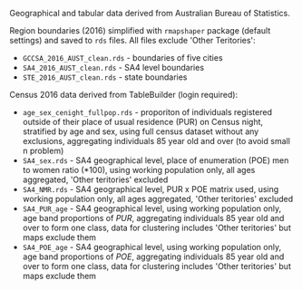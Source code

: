 Geographical and tabular data derived from Australian Bureau of Statistics.

Region boundaries (2016) simplified with `rmapshaper` package (default settings) and saved to `rds` files. All files exclude 'Other Teritories':

- `GCCSA_2016_AUST_clean.rds`	- boundaries of five cities
- `SA4_2016_AUST_clean.rds`	- SA4 level boundaries
- `STE_2016_AUST_clean.rds`	- state boundaries

Census 2016 data derived from TableBuilder (login required):

- `age_sex_cenight_fullpop.rds` - proporiton of individuals registered outside of their place of usual residence (PUR) on Census night, stratified by age and sex, using full census dataset without any exclusions, aggregating individuals 85 year old and over (to avoid small n problem)
- `SA4_sex.rds` - SA4 geographical level, place of enumeration (POE) men to women ratio (*100), using working population only, all ages aggregated, 'Other teritories' excluded
- `SA4_NMR.rds` - SA4 geographical level, PUR x POE matrix used, using working population only, all ages aggregated, 'Other teritories' excluded
- `SA4_PUR_age` - SA4 geographical level, using working population only, age band  proportions of *PUR*, aggregating individuals 85 year old and over to form one class, data for clustering includes 'Other teritories' but maps exclude them 
- `SA4_POE_age` - SA4 geographical level, using working population only, age band  proportions of *POE*, aggregating individuals 85 year old and over to form one class, data for clustering includes 'Other teritories' but maps exclude them 
